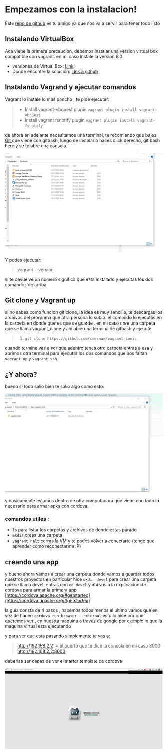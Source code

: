 # Empezamos con la instalacion!

Este [repo de github](https://bit.ly/2RjT56U)  es tu amigo ya que nos va a servir para tener todo listo

## Instalando VirtualBox
Aca viene la primera precaucion, debemos instalar una version virtual box compatible con vagrant. en mi caso instale la version 6.0 
 - versiones de Virtual Box: [Link](https://www.virtualbox.org/wiki/Download_Old_Builds)
 - Donde encontre la solucion: [ Link  a github ]( https://github.com/rapid7/metasploitable3/issues/200#issuecomment-576124485)
 
## Instalando Vagrand y ejecutar comandos
Vagrant lo instale lo mas pancho , te pide ejecutar:
 > -   Install vagrant-vbguest plugin  `vagrant plugin install vagrant-vbguest`
> -  Install vagrant fsnotify plugin  `vagrant plugin install vagrant-fsnotify`

de ahora en adelante necesitamos una terminal, te recomiendo que bajes [ Git ](https://git-scm.com/) que viene con gitbash, luego de instalarlo haces click derecho, git bash here y se te abre una consola

![Alt Text](git_bash_here.gif)

Y podes ejecutar:

> vagrant --version

si te devuelve un numero significa que esta instalado y ejecutas los dos comandos de arriba 
## Git clone y Vagrant up
si no sabes como funcion git clone, la idea es muy sencilla, te descargas los archivos del programa que otra persona lo subio. el comando lo ejecutas en la carpeta en donde queres que se guarde . en mi caso cree una carpeta que se llama vagrant_clone y ahi abre una termina de gitbash y ejecute 
> 1.  `git clone https://github.com/csernam/vagrant-ionic`

cuando termine vas a ver que adentro tenes otro carpeta entras a esa y abrimos otra terminal para ejecutar los dos comandos que nos faltan `vagrant up` y `vagrant ssh`

## ¿Y ahora? 
bueno si todo salio bien te salio algo como esto: 

![Alt Text](vagrant_up_ssh_giff.gif)

y basicamente estamos dentro de otra computadora que viene con todo lo necesario para armar apks con cordova.

### comandos utiles :
- `ls` para listar los carpetas y archivos de donde estas parado
- `mkdir` creas una carpeta 
- `vagrant halt` cerras la VM y te podes volver a conectarte (tengo que aprender como reconectarme :P)

## creando una app
y bueno ahora vamos a crear una carpeta donde vamos a guardar todos nuestros proyectos en particular hice
`mkdir devel` para crear una carpeta que se llama devel, entras con `cd devel` y ahi vas a la explicacion de cordova para armar la primera app [https://cordova.apache.org/#getstarted](https://cordova.apache.org/#getstarted)

la guia consta de 4 pasos , hacemos todos menos el ultimo vamos que en vez de hacer: 
`cordova run browser --external`
esto lo hice por que queremos ver , en nuestra maquina a travez de google por ejemplo lo que la maquina virtual esta ejecutando 

y para ver que esta pasando simplemente te vas a: 
>  http://192.168.2.2: + el puerto que te dice la consola en mi caso 8000
>  http://192.168.2.2:8000

deberias ser capaz de ver el starter template de cordova

![Alt Text](cordova_server_ok.png)
